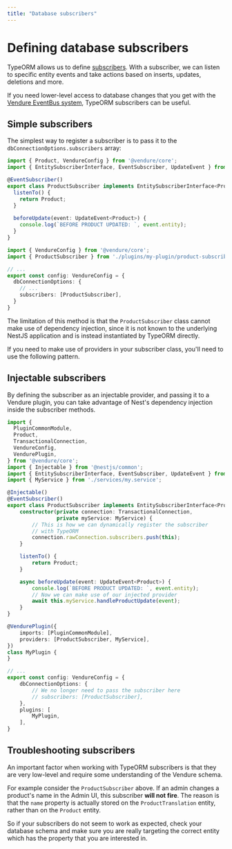 ```yaml
---
title: "Database subscribers"
---
```


# Defining database subscribers

TypeORM allows us to define [subscribers](https://typeorm.io/listeners-and-subscribers#what-is-a-subscriber). With a subscriber, we can listen to specific entity events and take actions based on inserts, updates, deletions and more.

If you need lower-level access to database changes that you get with the [Vendure EventBus system](/reference/typescript-api/events/event-bus/), TypeORM subscribers can be useful.

## Simple subscribers

The simplest way to register a subscriber is to pass it to the `dbConnectionOptions.subscribers` array:

```ts title="src/plugins/my-plugin/product-subscriber.ts"
import { Product, VendureConfig } from '@vendure/core';
import { EntitySubscriberInterface, EventSubscriber, UpdateEvent } from 'typeorm';

@EventSubscriber()
export class ProductSubscriber implements EntitySubscriberInterface<Product> {
  listenTo() {
    return Product;
  }
  
  beforeUpdate(event: UpdateEvent<Product>) {
    console.log(`BEFORE PRODUCT UPDATED: `, event.entity);
  }
}
```

```ts title="src/vendure-config.ts"
import { VendureConfig } from '@vendure/core';
import { ProductSubscriber } from './plugins/my-plugin/product-subscriber';

// ...
export const config: VendureConfig = {
  dbConnectionOptions: {
    // ...
    subscribers: [ProductSubscriber],
  }
}
```

The limitation of this method is that the `ProductSubscriber` class cannot make use of dependency injection, since it is not known to the underlying NestJS application and is instead instantiated by TypeORM directly.

If you need to make use of providers in your subscriber class, you'll need to use the following pattern.

## Injectable subscribers

By defining the subscriber as an injectable provider, and passing it to a Vendure plugin, you can take advantage of Nest's dependency injection inside the subscriber methods.

```ts title="src/plugins/my-plugin/product-subscriber.ts"
import {
  PluginCommonModule,
  Product,
  TransactionalConnection,
  VendureConfig,
  VendurePlugin,
} from '@vendure/core';
import { Injectable } from '@nestjs/common';
import { EntitySubscriberInterface, EventSubscriber, UpdateEvent } from 'typeorm';
import { MyService } from './services/my.service';

@Injectable()
@EventSubscriber()
export class ProductSubscriber implements EntitySubscriberInterface<Product> {
    constructor(private connection: TransactionalConnection,
                private myService: MyService) {
        // This is how we can dynamically register the subscriber
        // with TypeORM
        connection.rawConnection.subscribers.push(this);
    }

    listenTo() {
        return Product;
    }

    async beforeUpdate(event: UpdateEvent<Product>) {
        console.log(`BEFORE PRODUCT UPDATED: `, event.entity);
        // Now we can make use of our injected provider
        await this.myService.handleProductUpdate(event);
    }
}
```

```ts title="src/plugins/my-plugin/my.plugin.ts"
@VendurePlugin({
    imports: [PluginCommonModule],
    providers: [ProductSubscriber, MyService],
})
class MyPlugin {
}
```

```ts title="src/vendure-config.ts"
// ...
export const config: VendureConfig = {
    dbConnectionOptions: {
        // We no longer need to pass the subscriber here
        // subscribers: [ProductSubscriber],
    },
    plugins: [
        MyPlugin,
    ],
}
```

## Troubleshooting subscribers

An important factor when working with TypeORM subscribers is that they are very low-level and require some understanding of the Vendure schema.

For example consider the `ProductSubscriber` above. If an admin changes a product's name in the Admin UI, this subscriber **will not fire**. The reason is that the `name` property is actually stored on the `ProductTranslation` entity, rather than on the `Product` entity.

So if your subscribers do not seem to work as expected, check your database schema and make sure you are really targeting the correct entity which has the property that you are interested in.

